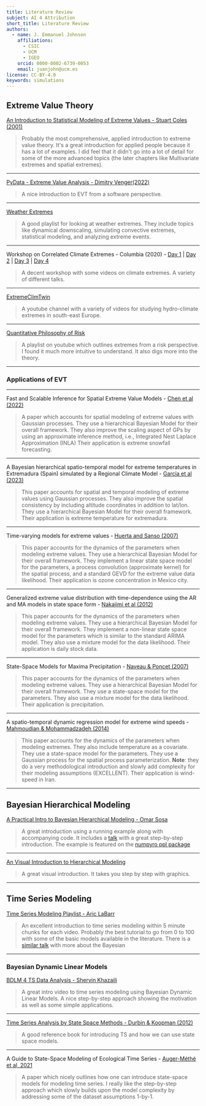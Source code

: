 ```yaml
---
title: Literature Review
subject: AI 4 Attribution
short_title: Literature Review
authors:
  - name: J. Emmanuel Johnson
    affiliations:
      - CSIC
      - UCM
      - IGEO
    orcid: 0000-0002-6739-0053
    email: juanjohn@ucm.es
license: CC-BY-4.0
keywords: simulations
---
```


## Extreme Value Theory

[An Introduction to Statistical Modeling of Extreme Values - Stuart Coles (2001)](https://link.springer.com/book/10.1007/978-1-4471-3675-0)

> Probably the most comprehensive, applied introduction to extreme value theory.
> It's a great introduction for applied people because it has a lot of examples.
> I did feel that it didn't go into a lot of detail for some of the more advanced topics (the later chapters like Multivariate extremes and spatial extremes). 


***

[PyData - Extreme Value Analysis - Dimitry Venger(2022)](https://www.youtube.com/watch?v=7XpZjt8cvgs)

> A nice introduction to EVT from a software perspective.

***

[Weather Extremes](https://www.youtube.com/playlist?list=PLJ_1sjucSSZAZjzvB5mRIsgM0TxjNqb8M)

> A good  playlist for looking at weather extremes. 
> They include topics like dynamical downscaling, simulating convective extremes, statistical modeling, and analyzing extreme events.

***

Workshop on Correlated Climate Extremes - Columbia (2020) - [Day 1](https://youtu.be/wPriuGnwHXU?si=VR8YTpkvNr7KMYsX) | [Day 2](https://youtu.be/NvhIBXMoVQw?si=7l43jLJAL69IPswm)  | [Day 3](https://youtu.be/J8ZoM2CgWTs?si=5s_3Kn4Apz5TOQjg)  | [Day 4](https://youtu.be/iArQByeGRlA?si=HYmgUxZD2zkawS1v)

> A decent workshop with some videos on climate extremes.
> A variety of different talks.

***

[ExtremeClimTwin](https://www.youtube.com/@extremeclimtwin2838)

> A youtube channel with a variety of videos for studying hydro-climate extremes in south-east Europe.


***

[Quantitative Philosophy of Risk](https://www.youtube.com/playlist?list=PLgCR5H4IzggHyHw8dalrVHqHAqZfmTeWa)

> A playlist on youtube which outlines extremes from a risk perspective.
> I found it much more intuitive to understand.
> It also digs more into the theory.

***

### Applications of EVT


***

Fast and Scalable Inference for Spatial Extreme Value Models - [Chen et al (2022)](https://doi.org/10.48550/arXiv.2110.07051)

> A paper which accounts for spatial modeling of extreme values with Gaussian processes.
> They use a hierarchical Bayesian Model for their overall framework.
> They also improve the scaling aspect of GPs by using an approximate inference method, i.e., Integrated Nest Laplace Approximation (INLA)
> Their application is extreme snowfall forecasting.


***

A Bayesian hierarchical spatio-temporal model for extreme temperatures in Extremadura (Spain) simulated by a Regional Climate Model - [Garcia et al (2023)](https://doi.org/10.1007/s00382-022-06638-x)

> This paper accounts for spatial and temporal modeling of extreme values using Gaussian processes.
> They also improve the spatial consistency by including altitude coordinates in addition to lat/lon.
> They use a hierarchical Bayesian Model for their overall framework.
> Their application is extreme temperature for extremadura.

***

Time-varying models for extreme values - [Huerta and Sanso (2007)](https://doi.org/10.1007/s10651-007-0014-3)

> This paper accounts for the dynamics of the parameters when modeling extreme values.
> They use a hierarchical Bayesian Model for their overall framework.
> They implement a linear state space model for the parameters, a process convolution (approximate kernel) for the spatial process, and a standard GEVD for the extreme value data likelihood.
> Their application is ozone concentration in Mexico city.


***

Generalized extreme value distribution with time-dependence using the AR and MA models in state space form - [Nakajimi et al (2012)](https://doi.org/10.1016/j.csda.2011.04.017)

> This paper accounts for the dynamics of the parameters when modeling extreme values.
> They use a hierarchical Bayesian Model for their overall framework.
> They implement a non-linear state space model for the parameters which is similar to the standard ARIMA model.
> They also use a mixture model for the data likelihood.
> Their application is daily stock data.


***

State-Space Models for Maxima Precipitation - [Naveau & Poncet (2007)](https://eudml.org/doc/93452)

> This paper accounts for the dynamics of the parameters when modeling extreme values.
> They use a hierarchical Bayesian Model for their overall framework.
> They use a state-space model for the parameters.
> They also use a mixture model for the data likelihood.
> Their application is precipitation.


***

A spatio-temporal dynamic regression model for extreme wind speeds - [Mahmoudian & Mohammadzadeh (2014)](https://doi.org/10.1007/s10687-014-0180-2)

> This paper accounts for the dynamics of the parameters when modeling extremes.
> They also include temperature as a covariate.
> They use a state-space model for the parameters.
> They use a Gaussian process for the spatial process parameterization.
> **Note**: they do a very methodological introduction and slowly add complexity for their modeling assumptions (EXCELLENT).
> Their application is wind-speed in Iran.


***

## Bayesian Hierarchical Modeling

[A Practical Intro to Bayesian Hierarchical Modeling - Omar Sosa](https://github.com/omarfsosa/tech-talk-hierarchical-models) 

> A great introduction using a running example along with accompanying code.
> It includes a [talk](https://www.youtube.com/watch?v=38yOWMMCeMk) with a great step-by-step introduction.
> The example is featured on the [numpyro ppl package](https://num.pyro.ai/en/stable/tutorials/bayesian_hierarchical_linear_regression.html)


***

[An Visual Introduction to Hierarchical Modeling](http://mfviz.com/hierarchical-models/)

> A great visual introduction.
> It takes you step by step with graphics.


***

## Time Series Modeling

[Time Series Modeling Playlist - Aric LaBarr](https://www.youtube.com/playlist?list=PLjwX9KFWtvNnOc4HtsvaDf1XYG3O5bv5s)

> An excellent introduction to time series modeling within 5 minute chunks for each video.
> Probably the best tutorial to go from 0 to 100 with some of the basic models available in the literature.
> There is a [similar talk](https://www.youtube.com/watch?v=P_RnURpkgdE) with more about the Bayesian

***

### Bayesian Dynamic Linear Models


[BDLM 4 TS Data Analysis - Shervin Khazaili](https://www.youtube.com/watch?v=-RCvVWxa9wg)

> A great intro video to time series modeling using Bayesian Dynamic Linear Models.
> A nice step-by-step approach showing the motivation as well as some simple applications.


***

[Time Series Analysis by State Space Methods - Durbin & Koopman (2012)](https://academic.oup.com/book/16563)

> A good reference book for introducing TS and how we can use state space models.


***

A Guide to State-Space Modeling of Ecological Time Series - [Auger-Méthé et al, 2021](https://doi.org/10.1002/ecm.1470)

> A paper which nicely outlines how one can introduce state-space models for modeling time series.
> I really like the step-by-step approach which slowly builds upon the model complexity by addressing some of the dataset assumptions 1-by-1.